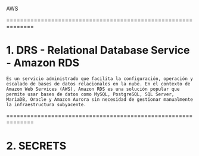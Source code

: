 AWS




==============================================================
# 1. DRS - Relational Database Service - Amazon RDS
    Es un servicio administrado que facilita la configuración, operación y escalado de bases de datos relacionales en la nube. En el contexto de Amazon Web Services (AWS), Amazon RDS es una solución popular que permite usar bases de datos como MySQL, PostgreSQL, SQL Server, MariaDB, Oracle y Amazon Aurora sin necesidad de gestionar manualmente la infraestructura subyacente.

==============================================================
# 2. SECRETS
    


